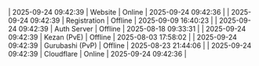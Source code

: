 | 2025-09-24 09:42:39 | Website | Online | 2025-09-24 09:42:36 |
| 2025-09-24 09:42:39 | Registration | Offline | 2025-09-09 16:40:23 |
| 2025-09-24 09:42:39 | Auth Server | Offline | 2025-08-18 09:33:31 |
| 2025-09-24 09:42:39 | Kezan (PvE) | Offline | 2025-08-03 17:58:02 |
| 2025-09-24 09:42:39 | Gurubashi (PvP) | Offline | 2025-08-23 21:44:06 |
| 2025-09-24 09:42:39 | Cloudflare | Online | 2025-09-24 09:42:36 |
